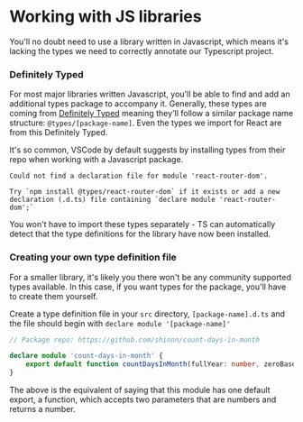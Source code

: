 # Working with JS libraries

You'll no doubt need to use a library written in Javascript, which means it's lacking the types we need to correctly annotate our Typescript project.

### Definitely Typed

For most major libraries written Javascript, you'll be able to find and add an additional types package to accompany it. Generally, these types are coming from [Definitely Typed](https://github.com/DefinitelyTyped/DefinitelyTyped) meaning they'll follow a similar package name structure: `@types/[package-name]`. Even the types we import for React are from this Definitely Typed.

It's so common, VSCode by default suggests by installing types from their repo when working with a Javascript package.

```
Could not find a declaration file for module 'react-router-dom'.

Try `npm install @types/react-router-dom` if it exists or add a new declaration (.d.ts) file containing `declare module 'react-router-dom';`
```

You won't have to import these types separately - TS can automatically detect that the type definitions for the library have now been installed.

### Creating your own type definition file

For a smaller library, it's likely you there won't be any community supported types available. In this case, if you want types for the package, you'll have to create them yourself.

Create a type definition file in your `src` directory, `[package-name].d.ts` and the file should begin with `declare module '[package-name]'`

```ts
// Package repo: https://github.com/shinnn/count-days-in-month

declare module 'count-days-in-month' {
    export default function countDaysInMonth(fullYear: number, zeroBasedMonth: number): number
}
```

The above is the equivalent of saying that this module has one default export, a function, which accepts two parameters that are numbers and returns a number.
